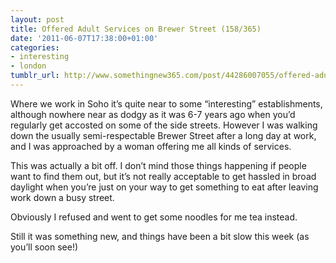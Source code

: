 ```yaml
---
layout: post
title: Offered Adult Services on Brewer Street (158/365)
date: '2011-06-07T17:38:00+01:00'
categories:
- interesting
- london
tumblr_url: http://www.somethingnew365.com/post/44286007055/offered-adult-services-on-brewer-street-15836
---
```

Where we work in Soho it’s quite near to some “interesting” establishments, although nowhere near as dodgy as it was 6-7 years ago when you’d regularly get accosted on some of the side streets. However I was walking down the usually semi-respectable Brewer Street after a long day at work, and I was approached by a woman offering me all kinds of services.

This was actually a bit off. I don’t mind those things happening if people want to find them out, but it’s not really acceptable to get hassled in broad daylight when you’re just on your way to get something to eat after leaving work down a busy street.

Obviously I refused and went to get some noodles for me tea instead.

Still it was something new, and things have been a bit slow this week (as you’ll soon see!)
